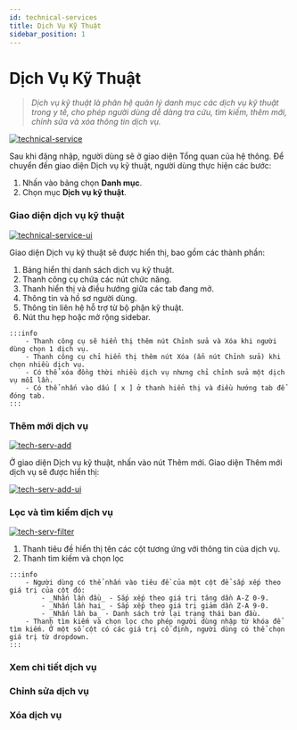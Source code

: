 ```yaml
---
id: technical-services
title: Dịch Vụ Kỹ Thuật
sidebar_position: 1
---
```


# Dịch Vụ Kỹ Thuật

> <i>
>   Dịch vụ kỹ thuật là phân hệ quản lý danh mục các dịch vụ kỹ thuật trong y
>   tế, cho phép người dùng dễ dàng tra cứu, tìm kiếm, thêm mới, chỉnh sửa và
>   xóa thông tin dịch vụ.
> </i>

<a href="/img/categories/cat-tech-serv.png" target="_blank">
  <img
    src="/img/categories/cat-tech-serv.png"
    alt="technical-service"
    className="img-shadow"
  />
</a>

Sau khi đăng nhập, người dùng sẽ ở giao diện <hl-txt>Tổng quan</hl-txt> của hệ thông. Để chuyển đến giao diện <hl-txt>Dịch vụ kỹ thuật</hl-txt>, người dùng thực hiện các bước:

<ol className="highlight-list">
  <li>
    Nhấn vào bảng chọn <b>Danh mục</b>.
  </li>
  <li>
    Chọn mục <b>Dịch vụ kỹ thuật</b>.
  </li>
</ol>

### Giao diện dịch vụ kỹ thuật

<a href="/img/categories/cat-tech-serv-ui.png" target="_blank">
  <img
    src="/img/categories/cat-tech-serv-ui.png"
    alt="technical-service-ui"
    className="img-shadow"
  />
</a>

Giao diện <hl-txt>Dịch vụ kỹ thuật</hl-txt> sẽ được hiển thị, bao gồm các thành phần:

<ol className="highlight-list">
  <li>Bảng hiển thị danh sách dịch vụ kỹ thuật.</li>
  <li>Thanh công cụ chứa các nút chức năng.</li>
  <li>Thanh hiển thị và điều hướng giữa các tab đang mở.</li>
  <li>Thông tin và hồ sơ người dùng.</li>
  <li>Thông tin liên hệ hỗ trợ từ bộ phận kỹ thuật.</li>
  <li>Nút thu hẹp hoặc mở rộng sidebar.</li>
</ol>

    :::info
        - Thanh công cụ sẽ hiển thị thêm nút Chỉnh sửa và Xóa khi người dùng chọn 1 dịch vụ.
        - Thanh công cụ chỉ hiển thị thêm nút Xóa (ẩn nút Chỉnh sửa) khi chọn nhiều dịch vụ.
        - Có thể xóa đồng thời nhiều dịch vụ nhưng chỉ chỉnh sửa một dịch vụ mỗi lần.
        - Có thể nhấn vào dấu [ x ] ở thanh hiển thị và điều hướng tab để đóng tab.
    :::

### Thêm mới dịch vụ

<a href="/img/categories/cat-tech-serv-add.png" target="_blank">
  <img
    src="/img/categories/cat-tech-serv-add.png"
    alt="tech-serv-add"
    className="img-shadow"
  />
</a>

Ở giao diện <hl-txt>Dịch vụ kỹ thuật</hl-txt>, nhấn vào nút <hl-txt>Thêm mới</hl-txt>. Giao diện <hl-txt>Thêm mới dịch vụ</hl-txt> sẽ được hiển thị:

<a href="/img/categories/cat-tech-serv-add-ui.png" target="_blank">
  <img
    src="/img/categories/cat-tech-serv-add-ui.png"
    alt="tech-serv-add-ui"
    className="img-shadow"
  />
</a>

### Lọc và tìm kiếm dịch vụ

<a href="/img/categories/cat-tech-serv-filter.png" target="_blank">
  <img
    src="/img/categories/cat-tech-serv-filter.png"
    alt="tech-serv-filter"
    className="img-shadow"
  />
</a>

<ol className="highlight-list">
  <li>Thanh tiêu đề hiển thị tên các cột tương ứng với thông tin của dịch vụ.</li>
  <li>Thanh tìm kiếm và chọn lọc</li>
</ol>

    :::info
        - Người dùng có thể nhấn vào tiêu đề của một cột để sắp xếp theo giá trị của cột đó:
            - _Nhấn lần đầu_ - Sắp xếp theo giá trị tăng dần A-Z 0-9.
            - _Nhấn lần hai_ - Sắp xếp theo giá trị giảm dần Z-A 9-0.
            - _Nhấn lần ba_ - Danh sách trở lại trạng thái ban đầu.
        - Thanh tìm kiếm và chọn lọc cho phép người dùng nhập từ khóa để tìm kiếm. Ở một số cột có các giá trị cố định, người dùng có thể chọn giá trị từ dropdown.
    :::

### Xem chi tiết dịch vụ

### Chỉnh sửa dịch vụ

### Xóa dịch vụ
